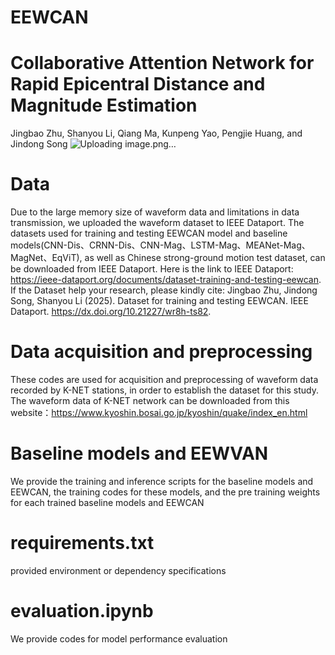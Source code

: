 # EEWCAN

# Collaborative Attention Network for Rapid Epicentral Distance and Magnitude Estimation
Jingbao Zhu, Shanyou Li, Qiang Ma, Kunpeng Yao, Pengjie Huang, and Jindong Song
![Uploading image.png…]()


# Data
Due to the large memory size of waveform data and limitations in data transmission, 
we uploaded the waveform dataset to IEEE Dataport. The datasets used for training and testing EEWCAN model 
and baseline models(CNN-Dis、CRNN-Dis、CNN-Mag、LSTM-Mag、MEANet-Mag、MagNet、EqViT), 
as well as Chinese strong-ground motion test dataset, can be downloaded from IEEE Dataport. Here is the link to IEEE Dataport:
https://ieee-dataport.org/documents/dataset-training-and-testing-eewcan.
If the Dataset help your research, please kindly cite:
Jingbao Zhu, Jindong Song, Shanyou Li (2025). Dataset for training and testing EEWCAN. IEEE Dataport. https://dx.doi.org/10.21227/wr8h-ts82.

# Data acquisition and preprocessing
These codes are used for acquisition and preprocessing of waveform data recorded by K-NET stations, in order to establish the dataset for this study.
The waveform data of K-NET network can be downloaded from this website：https://www.kyoshin.bosai.go.jp/kyoshin/quake/index_en.html

# Baseline models and EEWVAN
We provide the training and inference scripts for the baseline models and EEWCAN, the training codes for these models, 
and the pre training weights for each trained baseline models and EEWCAN

# requirements.txt
provided environment or dependency specifications

# evaluation.ipynb
We provide codes for model performance evaluation
